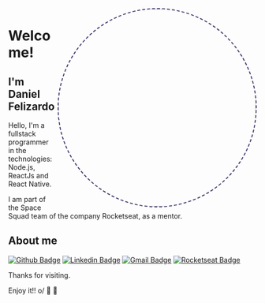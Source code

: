 <img align="right" width="400" height="400" src="https://github.com/danieldfc.png" style="border-radius: 50%;border: 2px dashed #41356b;">
 
# Welcome!
 
## I'm Daniel Felizardo
 
Hello, I'm a fullstack programmer in the technologies: Node.js, ReactJs and React Native.

I am part of the Space Squad team of the company Rocketseat, as a mentor.
 
## About me 
[![Github Badge](https://img.shields.io/badge/-Github-000?style=flat-square&logo=Github&logoColor=white&link=https://github.com/danieldfc)](https://github.com/danieldfc)
[![Linkedin Badge](https://img.shields.io/badge/-LinkedIn-blue?style=flat-square&logo=Linkedin&logoColor=white&link=https://www.linkedin.com/in/daniel-felizardo-bb7b02182/)](https://www.linkedin.com/in/daniel-felizardo-bb7b02182/)
[![Gmail Badge](https://img.shields.io/badge/-Gmail-c14438?style=flat-square&logo=Gmail&logoColor=white&link=mailto:daniel.david772@gmail.com)](mailto:daniel.david772@gmail.com)
[![Rocketseat Badge](https://img.shields.io/badge/-Rocketseat-41356b?style=flat-square&logo=Rocketseat&logoColor=white&link=https://app.rocketseat.com.br/me/daniel-felizardo)](https://app.rocketseat.com.br/me/daniel-felizardo)
 
Thanks for visiting. 
 
Enjoy it!! o/ :rocket: :purple_heart: